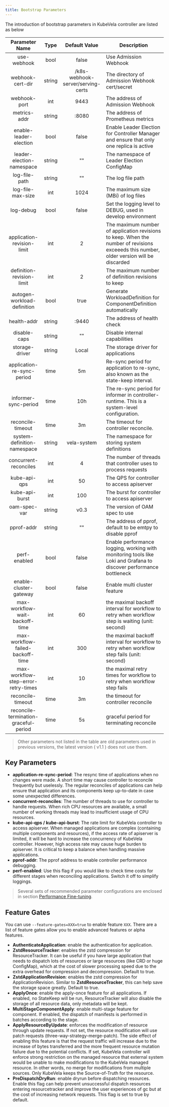 ```yaml
---
title: Bootstrap Parameters
---
```


The introduction of bootstrap parameters in KubeVela controller are listed as below

|       Parameter Name        |  Type  |           Default Value           | Description                                                                                                                             |
| :-------------------------: | :----: | :-------------------------------: | --------------------------------------------------------------------------------------------------------------------------------------- |
|         use-webhook         |  bool  |               false               | Use Admission Webhook                                                                                                                   |
|      webhook-cert-dir       | string | /k8s-webhook-server/serving-certs | The directory of Admission Webhook cert/secret                                                                                          |
|        webhook-port         |  int   |               9443                | The address of Admission Webhook                                                                                                        |
|        metrics-addr         | string |               :8080               | The address of Prometheus metrics                                                                                                       |
|   enable-leader-election    |  bool  |               false               | Enable Leader Election for Controller Manager and ensure that only one replica is active                                                |
|  leader-election-namespace  | string |                ""                 | The namespace of Leader Election ConfigMap                                                                                              |
|        log-file-path        | string |                ""                 | The log file path                                                                                                                       |
|      log-file-max-size      |  int   |               1024                | The maximum size (MBi) of log files                                                                                                     |
|          log-debug          |  bool  |               false               | Set the logging level to DEBUG, used in develop environment                                                                             |
| application-revision-limit  |  int   |                2                 | The maximum number of application revisions to keep. When the number of revisions exceeeds this number, older version will be discarded |
|  definition-revision-limit  |  int   |                2                 | The maximum number of definition revisions to keep                                                                                      |
| autogen-workload-definition |  bool  |               true                | Generate WorkloadDefinition for ComponentDefinition automatically                                                                       |
|         health-addr         | string |               :9440               | The address of health check                                                                                                             |
|        disable-caps         | string |                ""                 | Disable internal capabilities                                                                                                           |
|       storage-driver        | string |               Local               | The storage driver for applications                                                                                                     |
|  application-re-sync-period |  time  |                5m                 | Re-sync period for application to re-sync, also known as the state-keep interval.                                                       |
|    informer-sync-period     |  time  |                10h                | The re-sync period for informer in controller-runtime. This is a system-level configuration.                                            |
|     reconcile-timeout       |  time  |                3m                 | The timeout for controller reconcile.                                                                                                   |
| system-definition-namespace | string |            vela-system            | The namespace for storing system definitions                                                                                            |
|    concurrent-reconciles    |  int   |                 4                 | The number of threads that controller uses to process requests                                                                          |
|        kube-api-qps         |  int   |                50                 | The QPS for controller to access apiserver                                                                                              |
|       kube-api-burst        |  int   |                100                | The burst for controller to access apiserver                                                                                            |
|        oam-spec-var         | string |               v0.3                | The version of OAM spec to use                                                                                                          |
|         pprof-addr          | string |                ""                 | The address of pprof, default to be emtpy to disable pprof                                                                              |
|        perf-enabled         |  bool  |               false               | Enable performance logging, working with monitoring tools like Loki and Grafana to discover performance bottleneck                      |
|    enable-cluster-gateway   |  bool  |               false               | Enable multi cluster feature                                                                                                            |
| max-workflow-wait-backoff-time | int |                60                 | the maximal backoff interval for workflow to retry when workflow step is waiting (unit: second)                                         |
| max-workflow-failed-backoff-time | int |              300                | the maximal backoff interval for workflow to retry when workflow step fails (unit: second)                                              |
| max-workflow-step-error-retry-times | int |           10                 | the maximal retry times for workflow to retry when workflow step fails                                                                  |
|      reconcile-timeout      |  time  |                3m                 | the timeout for controller reconcile                                                                                                    |
| reconcile-termination-graceful-period | time |        5s                 | graceful period for terminating reconcile                                                                                               |


> Other parameters not listed in the table are old parameters used in previous versions, the latest version ( v1.1 ) does not use them.

## Key Parameters

- **application-re-sync-period**: The resync time of applications when no changes were made. A short time may cause controller to reconcile frequently but uselessly. The regular reconciles of applications can help ensure that application and its components keep up-to-date in case some unexpected differences.
- **concurrent-reconciles**: The number of threads to use for controller to handle requests. When rich CPU resources are available, a small number of working threads may lead to insufficient usage of CPU resources.
- **kube-api-qps / kube-api-burst**: The rate limit for KubeVela controller to access apiserver. When managed applications are complex (containing multiple components and resources), if the access rate of apiserver is limited, it will be hard to increase the concurrency of KubeVela controller. However, high access rate may cause huge burden to apiserver. It is critical to keep a balance when handling massive applications.
- **pprof-addr**: The pprof address to enable controller performance debugging.
- **perf-enabled**: Use this flag if you would like to check time costs for different stages when reconciling applications. Switch it off to simplify loggings.

> Several sets of recommended parameter configurations are enclosed in section [Performance Fine-tuning](./performance-finetuning).

## Feature Gates

You can use `--feature-gates=XXX=true` to enable feature `XXX`. There are a list of feature gates allow you to enable advanced features or alpha features.

- **AuthenticateApplication**: enable the authentication for application.
- **ZstdResourceTracker**: enables the zstd compression for ResourceTracker. It can be useful if you have large application that needs to dispatch lots of resources or large resources (like CRD or huge ConfigMap), which at the cost of slower processing speed due to the extra overhead for compression and decompression. Default to true.
- **ZstdApplicationRevision**: enables the zstd compression for ApplicationRevision. Similar to **ZstdResourceTracker**, this can help save the storage space greatly. Default to true.
- **ApplyOnce**: enable the apply-once feature for all applications. If enabled, no StateKeep will be run, ResourceTracker will also disable the storage of all resource data, only metadata will be kept.
- **MultiStageComponentApply**: enable multi-stage feature for component. If enabled, the dispatch of manifests is performed in batches according to the stage.
- **ApplyResourceByUpdate**: enforces the modification of resource through update requests. If not set, the resource modification will use patch requests (three-way-strategy-merge-patch). The side effect of enabling this feature is that the request traffic will increase due to the increase of bytes transferred and the more frequent resource mutation failure due to the potential conflicts. If set, KubeVela controller will enforce strong restriction on the managed resource that external system would be unable to make modifications to the KubeVela managed resource. In other words, no merge for modifications from multiple sources. Only KubeVela keeps the Source-of-Truth for the resource.
- **PreDispatchDryRun**: enable dryrun before dispatching resources. Enable this flag can help prevent unsuccessful dispatch resources entering resourcetracker and improve the user experiences of gc but at the cost of increasing network requests. This flag is set to true by default.